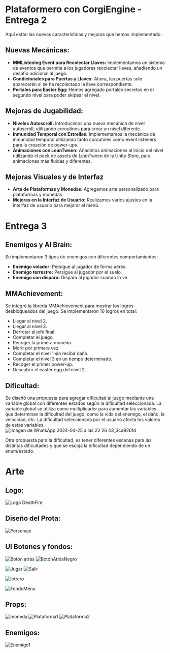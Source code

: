 # Plataformero con CorgiEngine - Entrega 2

Aquí están las nuevas características y mejoras que hemos implementado:

## **Nuevas Mecánicas:** 
- **MMListening Event para Recolectar Llaves:** Implementamos un sistema de eventos que permite a los jugadores recolectar llaves, añadiendo un desafío adicional al juego.
- **Condicionales para Puertas y Llaves:** Ahora, las puertas solo aparecerán si se ha recolectado la llave correspondiente.
- **Portales para Easter Egg:** Hemos agregado portales secretos en el segundo nivel para poder skipear el nivel.

## **Mejoras de Jugabilidad:**
- **Niveles Autoscroll:** Introducimos una nueva mecánica de nivel autoscroll, utilizando coroutines para crear un nivel diferente.
- **Inmunidad Temporal con Estrellas:** Implementamos la mecánica de inmunidad temporal utilizando tanto coroutines como event listeners para la creación de power-ups.
- **Animaciones con LeanTween:** Añadimos animaciones al inicio del nivel utilizando el pack de assets de LeanTween de la Unity Store, para animaciones más fluidas y diferentes.

## **Mejoras Visuales y de Interfaz**
- **Arte de Plataformas y Monedas:** Agregamos arte personalizado para plataformas y monedas.
- **Mejoras en la Interfaz de Usuario:** Realizamos varios ajustes en la interfaz de usuario para mejorar el menú.

# Entrega 3
## Enemigos y AI Brain:
Se implementaron 3 tipos de enemigos con diferentes comportamientos:
- **Enemigo volador:** Persigue al jugador de forma aérea.
- **Enemigo terrestre:** Persigue al jugador por el suelo.
- **Enemigo con disparo:** Dispara al jugador cuando lo ve.

  
## MMAchievement:
Se integró la librería MMAchievement para mostrar los logros desbloqueados del juego.
Se implementaron 10 logros en total:
- Llegar al nivel 2.
- Llegar al nivel 3.
- Derrotar al jefe final.
- Completar el juego.
- Recoger la primera moneda.
- Morir por primera vez.
- Completar el nivel 1 sin recibir daño.
- Completar el nivel 3 en un tiempo determinado.
- Recoger el primer power-up.
- Descubrir el easter egg del nivel 2.


## Dificultad:
Se diseñó una propuesta para agregar dificultad al juego mediante una variable global con diferentes estados según la dificultad seleccionada.
La variable global se utiliza como multiplicador para aumentar las variables que determinan la dificultad del juego, como la vida del enemigo, el daño, la velocidad, etc.
La dificultad seleccionada por el usuario afecta los valores de estas variables.
![Imagen de WhatsApp 2024-04-25 a las 22 26 43_3ca926fd](https://github.com/Jmer1115/Proyecto-/assets/109985514/c92f483b-5c06-4b36-aed9-4dee16d1952b)

Otra propuesta para la dificultad, es tener diferentes escenas para las distintas dificultades y que se escoja la dificultad dependiendo de un enum/estado.

# Arte
## Logo:
![Logo DeathFire](https://github.com/Jmer1115/Proyecto-/assets/109985514/16c4151f-d220-40fb-a242-7355047aeda9)

## Diseño del Prota:
![Personaje](https://github.com/Jmer1115/Proyecto-/assets/109985514/cdb82970-9d5c-406d-a312-4deb35fab625)

## UI Botones y fondos:
![Botón atrás](https://github.com/Jmer1115/Proyecto-/assets/109985514/2451c0bb-2d23-4968-a5eb-3bce62844832)   ![BotónAtrásNegro](https://github.com/Jmer1115/Proyecto-/assets/109985514/20d3c68a-b9d8-40c1-93e0-141a99d32aa3)

![Jugar](https://github.com/Jmer1115/Proyecto-/assets/109985514/246eb6c6-fec9-4305-bb69-06c4dd872b0a) ![Salir](https://github.com/Jmer1115/Proyecto-/assets/109985514/e4326df8-7384-42f6-897b-7ddb328a633f)

![letrero](https://github.com/Jmer1115/Proyecto-/assets/109985514/0dc296db-48a0-4abd-aa28-9a2dd3096cdb)

![FondoMenu](https://github.com/Jmer1115/Proyecto-/assets/109985514/53dd17de-db80-4c11-8e1d-e0a21a0c238c)


## Props: 
![moneda](https://github.com/Jmer1115/Proyecto-/assets/109985514/d7103d6b-8e4d-41f7-bea2-d6fdc6995782) ![Plataforma1](https://github.com/Jmer1115/Proyecto-/assets/109985514/e26602ca-c2cb-476f-abbe-07f291bbb851) ![Plataforma2](https://github.com/Jmer1115/Proyecto-/assets/109985514/29be55f6-f1e2-45c1-a0e4-b6435b4e1105)


## Enemigos: 
![Enemigo1](https://github.com/Jmer1115/Proyecto-/assets/109985514/77088553-40bb-49ee-b73c-0a8adedec2cb)

